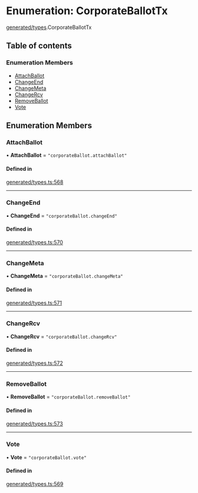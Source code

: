 # Enumeration: CorporateBallotTx

[generated/types](../wiki/generated.types).CorporateBallotTx

## Table of contents

### Enumeration Members

- [AttachBallot](../wiki/generated.types.CorporateBallotTx#attachballot)
- [ChangeEnd](../wiki/generated.types.CorporateBallotTx#changeend)
- [ChangeMeta](../wiki/generated.types.CorporateBallotTx#changemeta)
- [ChangeRcv](../wiki/generated.types.CorporateBallotTx#changercv)
- [RemoveBallot](../wiki/generated.types.CorporateBallotTx#removeballot)
- [Vote](../wiki/generated.types.CorporateBallotTx#vote)

## Enumeration Members

### AttachBallot

• **AttachBallot** = ``"corporateBallot.attachBallot"``

#### Defined in

[generated/types.ts:568](https://github.com/PolymeshAssociation/polymesh-sdk/blob/95e180d2/src/generated/types.ts#L568)

___

### ChangeEnd

• **ChangeEnd** = ``"corporateBallot.changeEnd"``

#### Defined in

[generated/types.ts:570](https://github.com/PolymeshAssociation/polymesh-sdk/blob/95e180d2/src/generated/types.ts#L570)

___

### ChangeMeta

• **ChangeMeta** = ``"corporateBallot.changeMeta"``

#### Defined in

[generated/types.ts:571](https://github.com/PolymeshAssociation/polymesh-sdk/blob/95e180d2/src/generated/types.ts#L571)

___

### ChangeRcv

• **ChangeRcv** = ``"corporateBallot.changeRcv"``

#### Defined in

[generated/types.ts:572](https://github.com/PolymeshAssociation/polymesh-sdk/blob/95e180d2/src/generated/types.ts#L572)

___

### RemoveBallot

• **RemoveBallot** = ``"corporateBallot.removeBallot"``

#### Defined in

[generated/types.ts:573](https://github.com/PolymeshAssociation/polymesh-sdk/blob/95e180d2/src/generated/types.ts#L573)

___

### Vote

• **Vote** = ``"corporateBallot.vote"``

#### Defined in

[generated/types.ts:569](https://github.com/PolymeshAssociation/polymesh-sdk/blob/95e180d2/src/generated/types.ts#L569)
